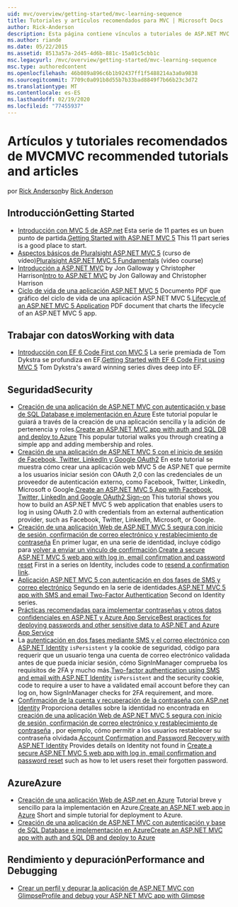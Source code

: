 ```yaml
---
uid: mvc/overview/getting-started/mvc-learning-sequence
title: Tutoriales y artículos recomendados para MVC | Microsoft Docs
author: Rick-Anderson
description: Esta página contiene vínculos a tutoriales de ASP.NET MVC y una secuencia sugerida para seguirlos.
ms.author: riande
ms.date: 05/22/2015
ms.assetid: 8513a57a-2d45-4d6b-881c-15a01c5cbb1c
msc.legacyurl: /mvc/overview/getting-started/mvc-learning-sequence
msc.type: authoredcontent
ms.openlocfilehash: 46b089a896c6b1b92437ff1f5488214a3a0a9838
ms.sourcegitcommit: 7709c0a091b8d55b7b33bad8849f7b66b23c3d72
ms.translationtype: MT
ms.contentlocale: es-ES
ms.lasthandoff: 02/19/2020
ms.locfileid: "77455937"
---
```

# <a name="mvc-recommended-tutorials-and-articles"></a><span data-ttu-id="5cd98-103">Artículos y tutoriales recomendados de MVC</span><span class="sxs-lookup"><span data-stu-id="5cd98-103">MVC recommended tutorials and articles</span></span>

<span data-ttu-id="5cd98-104">por [Rick Anderson](https://twitter.com/RickAndMSFT)</span><span class="sxs-lookup"><span data-stu-id="5cd98-104">by [Rick Anderson](https://twitter.com/RickAndMSFT)</span></span>

<a id="pwd"></a>
## <a name="getting-started"></a><span data-ttu-id="5cd98-105">Introducción</span><span class="sxs-lookup"><span data-stu-id="5cd98-105">Getting Started</span></span>

- <span data-ttu-id="5cd98-106">[Introducción con MVC 5 de ASP.net](introduction/getting-started.md) Esta serie de 11 partes es un buen punto de partida.</span><span class="sxs-lookup"><span data-stu-id="5cd98-106">[Getting Started with ASP.NET MVC 5](introduction/getting-started.md) This 11 part series is a good place to start.</span></span>
- <span data-ttu-id="5cd98-107">[Aspectos básicos de Pluralsight ASP.NET MVC 5](https://pluralsight.com/training/Player?author=scott-allen&amp;name=aspdotnet-mvc5-fundamentals-m1-introduction&amp;mode=live&amp;clip=0&amp;course=aspdotnet-mvc5-fundamentals) (curso de vídeo)</span><span class="sxs-lookup"><span data-stu-id="5cd98-107">[Pluralsight ASP.NET MVC 5 Fundamentals](https://pluralsight.com/training/Player?author=scott-allen&amp;name=aspdotnet-mvc5-fundamentals-m1-introduction&amp;mode=live&amp;clip=0&amp;course=aspdotnet-mvc5-fundamentals) (video course)</span></span>
- <span data-ttu-id="5cd98-108">[Introducción a ASP.NET MVC](https://channel9.msdn.com/Series/Introduction-to-ASP-NET-MVC) by Jon Galloway y Christopher Harrison</span><span class="sxs-lookup"><span data-stu-id="5cd98-108">[Intro to ASP.NET MVC](https://channel9.msdn.com/Series/Introduction-to-ASP-NET-MVC) by Jon Galloway and Christopher Harrison</span></span>
- <span data-ttu-id="5cd98-109">[Ciclo de vida de una aplicación ASP.NET MVC 5](lifecycle-of-an-aspnet-mvc-5-application.md) Documento PDF que gráfico del ciclo de vida de una aplicación ASP.NET MVC 5.</span><span class="sxs-lookup"><span data-stu-id="5cd98-109">[Lifecycle of an ASP.NET MVC 5 Application](lifecycle-of-an-aspnet-mvc-5-application.md) PDF document that charts the lifecycle of an ASP.NET MVC 5 app.</span></span>

<a id="con"></a>
## <a name="working-with-data"></a><span data-ttu-id="5cd98-110">Trabajar con datos</span><span class="sxs-lookup"><span data-stu-id="5cd98-110">Working with data</span></span>

- <span data-ttu-id="5cd98-111">[Introducción con EF 6 Code First con MVC 5](getting-started-with-ef-using-mvc/creating-an-entity-framework-data-model-for-an-asp-net-mvc-application.md) La serie premiada de Tom Dykstra se profundiza en EF.</span><span class="sxs-lookup"><span data-stu-id="5cd98-111">[Getting Started with EF 6 Code First using MVC 5](getting-started-with-ef-using-mvc/creating-an-entity-framework-data-model-for-an-asp-net-mvc-application.md) Tom Dykstra's award winning series dives deep into EF.</span></span>

<a id="wj"></a>
## <a name="security"></a><span data-ttu-id="5cd98-112">Seguridad</span><span class="sxs-lookup"><span data-stu-id="5cd98-112">Security</span></span>

- <span data-ttu-id="5cd98-113">[Creación de una aplicación de ASP.NET MVC con autenticación y base de SQL Database e implementación en Azure](https://azure.microsoft.com/documentation/articles/web-sites-dotnet-deploy-aspnet-mvc-app-membership-oauth-sql-database/) Este tutorial popular le guiará a través de la creación de una aplicación sencilla y la adición de pertenencia y roles.</span><span class="sxs-lookup"><span data-stu-id="5cd98-113">[Create an ASP.NET MVC app with auth and SQL DB and deploy to Azure](https://azure.microsoft.com/documentation/articles/web-sites-dotnet-deploy-aspnet-mvc-app-membership-oauth-sql-database/) This popular tutorial walks you through creating a simple app and adding membership and roles.</span></span>
- <span data-ttu-id="5cd98-114">[Creación de una aplicación de ASP.NET MVC 5 con el inicio de sesión de Facebook, Twitter, LinkedIn y Google OAuth2](../security/create-an-aspnet-mvc-5-app-with-facebook-and-google-oauth2-and-openid-sign-on.md) En este tutorial se muestra cómo crear una aplicación web MVC 5 de ASP.NET que permite a los usuarios iniciar sesión con OAuth 2,0 con las credenciales de un proveedor de autenticación externo, como Facebook, Twitter, LinkedIn, Microsoft o Google.</span><span class="sxs-lookup"><span data-stu-id="5cd98-114">[Create an ASP.NET MVC 5 App with Facebook, Twitter, LinkedIn and Google OAuth2 Sign-on](../security/create-an-aspnet-mvc-5-app-with-facebook-and-google-oauth2-and-openid-sign-on.md) This tutorial shows you how to build an ASP.NET MVC 5 web application that enables users to log in using OAuth 2.0 with credentials from an external authentication provider, such as Facebook, Twitter, LinkedIn, Microsoft, or Google.</span></span>
- <span data-ttu-id="5cd98-115">[Creación de una aplicación Web de ASP.NET MVC 5 segura con inicio de sesión, confirmación de correo electrónico y restablecimiento de contraseña](../security/create-an-aspnet-mvc-5-web-app-with-email-confirmation-and-password-reset.md) En primer lugar, en una serie de identidad, incluye código para [volver a enviar un vínculo de confirmación](../security/create-an-aspnet-mvc-5-web-app-with-email-confirmation-and-password-reset.md#rsend).</span><span class="sxs-lookup"><span data-stu-id="5cd98-115">[Create a secure ASP.NET MVC 5 web app with log in, email confirmation and password reset](../security/create-an-aspnet-mvc-5-web-app-with-email-confirmation-and-password-reset.md) First in a series on Identity, includes code to [resend a confirmation link](../security/create-an-aspnet-mvc-5-web-app-with-email-confirmation-and-password-reset.md#rsend).</span></span>
- <span data-ttu-id="5cd98-116">[Aplicación ASP.NET MVC 5 con autenticación en dos fases de SMS y correo electrónico](../security/aspnet-mvc-5-app-with-sms-and-email-two-factor-authentication.md) Segundo en la serie de identidades.</span><span class="sxs-lookup"><span data-stu-id="5cd98-116">[ASP.NET MVC 5 app with SMS and email Two-Factor Authentication](../security/aspnet-mvc-5-app-with-sms-and-email-two-factor-authentication.md) Second on Identity series.</span></span>
- [<span data-ttu-id="5cd98-117">Prácticas recomendadas para implementar contraseñas y otros datos confidenciales en ASP.NET y Azure App Service</span><span class="sxs-lookup"><span data-stu-id="5cd98-117">Best practices for deploying passwords and other sensitive data to ASP.NET and Azure App Service</span></span>](../../../identity/overview/features-api/best-practices-for-deploying-passwords-and-other-sensitive-data-to-aspnet-and-azure.md)
- <span data-ttu-id="5cd98-118">La [autenticación en dos fases mediante SMS y el correo electrónico con ASP.NET Identity](../../../identity/overview/features-api/two-factor-authentication-using-sms-and-email-with-aspnet-identity.md) `isPersistent` y la cookie de seguridad, código para requerir que un usuario tenga una cuenta de correo electrónico validada antes de que pueda iniciar sesión, cómo SignInManager comprueba los requisitos de 2FA y mucho más.</span><span class="sxs-lookup"><span data-stu-id="5cd98-118">[Two-factor authentication using SMS and email with ASP.NET Identity](../../../identity/overview/features-api/two-factor-authentication-using-sms-and-email-with-aspnet-identity.md) `isPersistent` and the security cookie, code to require a user to have a validated email account before they can log on, how SignInManager checks for 2FA requirement, and more.</span></span>
- <span data-ttu-id="5cd98-119">[Confirmación de la cuenta y recuperación de la contraseña con ASP.net Identity](../../../identity/overview/features-api/account-confirmation-and-password-recovery-with-aspnet-identity.md) Proporciona detalles sobre la identidad no encontrada en [creación de una aplicación Web de ASP.NET MVC 5 segura con inicio de sesión, confirmación de correo electrónico y restablecimiento de contraseña](../security/create-an-aspnet-mvc-5-web-app-with-email-confirmation-and-password-reset.md) , por ejemplo, cómo permitir a los usuarios restablecer su contraseña olvidada.</span><span class="sxs-lookup"><span data-stu-id="5cd98-119">[Account Confirmation and Password Recovery with ASP.NET Identity](../../../identity/overview/features-api/account-confirmation-and-password-recovery-with-aspnet-identity.md) Provides details on Identity not found in [Create a secure ASP.NET MVC 5 web app with log in, email confirmation and password reset](../security/create-an-aspnet-mvc-5-web-app-with-email-confirmation-and-password-reset.md) such as how to let users reset their forgotten password.</span></span>

<a id="da"></a>
## <a name="azure"></a><span data-ttu-id="5cd98-120">Azure</span><span class="sxs-lookup"><span data-stu-id="5cd98-120">Azure</span></span>

- <span data-ttu-id="5cd98-121">[Creación de una aplicación Web de ASP.net en Azure](https://azure.microsoft.com/documentation/articles/web-sites-dotnet-get-started/) Tutorial breve y sencillo para la implementación en Azure.</span><span class="sxs-lookup"><span data-stu-id="5cd98-121">[Create an ASP.NET web app in Azure](https://azure.microsoft.com/documentation/articles/web-sites-dotnet-get-started/) Short and simple tutorial for deployment to Azure.</span></span>
- [<span data-ttu-id="5cd98-122">Creación de una aplicación de ASP.NET MVC con autenticación y base de SQL Database e implementación en Azure</span><span class="sxs-lookup"><span data-stu-id="5cd98-122">Create an ASP.NET MVC app with auth and SQL DB and deploy to Azure</span></span>](https://azure.microsoft.com/documentation/articles/web-sites-dotnet-deploy-aspnet-mvc-app-membership-oauth-sql-database/)

<a id="perf"></a>
## <a name="performance-and-debugging"></a><span data-ttu-id="5cd98-123">Rendimiento y depuración</span><span class="sxs-lookup"><span data-stu-id="5cd98-123">Performance and Debugging</span></span>

- [<span data-ttu-id="5cd98-124">Crear un perfil y depurar la aplicación de ASP.NET MVC con Glimpse</span><span class="sxs-lookup"><span data-stu-id="5cd98-124">Profile and debug your ASP.NET MVC app with Glimpse</span></span>](../performance/profile-and-debug-your-aspnet-mvc-app-with-glimpse.md)
